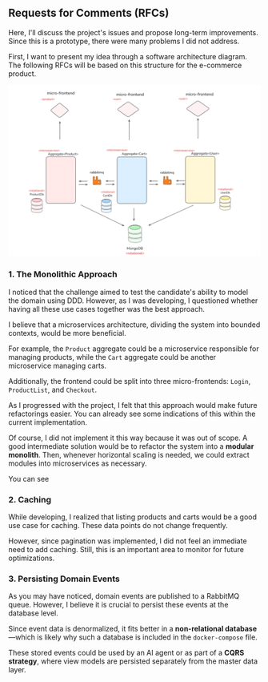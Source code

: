 ## Requests for Comments (RFCs)

Here, I'll discuss the project's issues and propose long-term improvements. Since this is a prototype, there were many problems I did not address.

First, I want to present my idea through a software architecture diagram. The following RFCs will be based on this structure for the e-commerce product.

![Architecture Proposal](architecture-proposal.png)

### 1. The Monolithic Approach

I noticed that the challenge aimed to test the candidate's ability to model the domain using DDD. However, as I was developing, I questioned whether having all these use cases together was the best approach. 

I believe that a microservices architecture, dividing the system into bounded contexts, would be more beneficial. 

For example, the `Product` aggregate could be a microservice responsible for managing products, while the `Cart` aggregate could be another microservice managing carts. 

Additionally, the frontend could be split into three micro-frontends: `Login`, `ProductList`, and `Checkout`.

As I progressed with the project, I felt that this approach would make future refactorings easier. You can already see some indications of this within the current implementation. 

Of course, I did not implement it this way because it was out of scope. A good intermediate solution would be to refactor the system into a **modular monolith**. Then, whenever horizontal scaling is needed, we could extract modules into microservices as necessary.

You can see

### 2. Caching

While developing, I realized that listing products and carts would be a good use case for caching. These data points do not change frequently. 

However, since pagination was implemented, I did not feel an immediate need to add caching. Still, this is an important area to monitor for future optimizations.

### 3. Persisting Domain Events

As you may have noticed, domain events are published to a RabbitMQ queue. However, I believe it is crucial to persist these events at the database level.

Since event data is denormalized, it fits better in a **non-relational database**—which is likely why such a database is included in the `docker-compose` file. 

These stored events could be used by an AI agent or as part of a **CQRS strategy**, where view models are persisted separately from the master data layer.